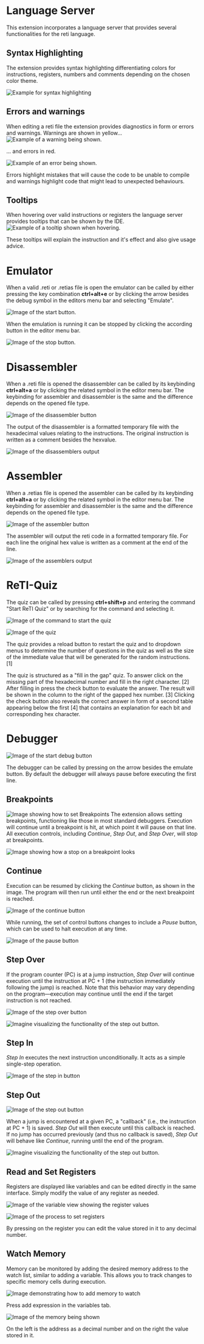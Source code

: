 # Language Server
This extension incorporates a language server that provides several functionalities for the reti language.
## Syntax Highlighting
The extension provides syntax highlighting differentiating colors for instructions, registers, numbers and comments depending on the chosen color theme.

![Example for syntax highlighting](img/language_server/syntax_highlighting_example.png)

## Errors and warnings
When editing a reti file the extension provides diagnostics in form or errors and warnings.
Warnings are shown in yellow...
![Example of a warning being shown.](img/language_server/warnings_example.png)

... and errors in red.

![Example of an error being shown.](img/language_server/error_example.png)

Errors highlight mistakes that will cause the code to be unable to compile and warnings highlight code that might lead to unexpected behaviours.
## Tooltips
When hovering over valid instructions or registers the language server provides tooltips that can be shown by the IDE. 
![Example of a tooltip shown when hovering.](img/language_server/tooltips_example.png)

These tooltips will explain the instruction and it's effect and also give usage advice.
# Emulator
When a valid .reti or .retias file is open the emulator can be called by either pressing the key combination **ctrl+alt+e** or by clicking the arrow besides the debug symbol in the editors menu bar and selecting "Emulate".

![Image of the start button.](img/emulator/start_button_example.png)


When the emulation is running it can be stopped by clicking the according button in the editor menu bar.

![Image of the stop button.](img/emulator/stop_button_example.png)

# Disassembler
When a .reti file is opened the disassembler can be called by its keybinding **ctrl+alt+a** or by clicking the related symbol in the editor menu bar.
The keybinding for assembler and disassembler is the same and the difference depends on the opened file type.

![Image of the disassembler button](img/disassembler/disassembler_button.png)

The output of the disassembler is a formatted temporary file with the hexadecimal values relating to the instructions. The original instruction is written as a comment besides the hexvalue.

![Image of the disassemblers output](img/disassembler/disassembler_output.png)

# Assembler
When a .retias file is opened the assembler can be called by its keybinding **ctrl+alt+a** or by clicking the related symbol in the editor menu bar.
The keybinding for assembler and disassembler is the same and the difference depends on the opened file type.

![Image of the assembler button](img/assembler/assembler_button.png)

The assembler will output the reti code in a formatted temporary file. For each line the original hex value is written as a comment at the end of the line.

![Image of the assemblers output](img/assembler/assembler_output.png)

# ReTI-Quiz
The quiz can be called by pressing **ctrl+shift+p** and entering the command "Start ReTI Quiz" or by searching for the command and selecting it.

![Image of the command to start the quiz](img/quiz/start_quiz.png)

![Image of the quiz](img/quiz/quiz_visual.png)

The quiz provides a reload button to restart the quiz and to dropdown menus to determine the number of questions in the quiz as well as the size of the immediate value that will be generated for the random instructions. [1]

The quiz is structured as a "fill in the gap" quiz. To answer click on the missing part of the hexadecimal number and fill in the right character. [2] After filling in press the check button to evaluate the answer. The result will be shown in the column to the right of the gapped hex number. [3]
Clicking the check button also reveals the correct answer in form of a second table appearing below the first [4] that contains an explanation for each bit and corresponding hex character.

# Debugger
![Image of the start debug button](img/debugger/start_debug.png)

The debugger can be called by pressing on the arrow besides the emulate button. By default the debugger will always pause before executing the first line.

## Breakpoints  
![Image showing how to set Breakpoints](img/debugger/breakpoints_add_example.png)
The extension allows setting breakpoints, functioning like those in most standard debuggers. Execution will continue until a breakpoint is hit, at which point it will pause on that line. All execution controls, including *Continue*, *Step Out*, and *Step Over*, will stop at breakpoints.

![Image showing how a stop on a breakpoint looks](img/debugger/breakpoints_stop_example.png)

## Continue  
Execution can be resumed by clicking the *Continue* button, as shown in the image. The program will then run until either the end or the next breakpoint is reached.

![Image of the continue button](img/debugger/continue.png)

While running, the set of control buttons changes to include a *Pause* button, which can be used to halt execution at any time.

![Image of the pause button](img/debugger/pause.png)

## Step Over  
If the program counter (PC) is at a jump instruction, *Step Over* will continue execution until the instruction at PC + 1 (the instruction immediately following the jump) is reached. Note that this behavior may vary depending on the program—execution may continue until the end if the target instruction is not reached.

![Image of the step over button](img/debugger/step_over.png)

![Imagine visualizing the functionality of the step out button.](img/debugger/step_over_functionality.png)

## Step In  
*Step In* executes the next instruction unconditionally. It acts as a simple single-step operation.

![Image of the step in button](img/debugger/step_in.png)

## Step Out

![Image of the step out button](img/debugger/step_out.png)

When a jump is encountered at a given PC, a "callback" (i.e., the instruction at PC + 1) is saved. *Step Out* will then execute until this callback is reached. If no jump has occurred previously (and thus no callback is saved), *Step Out* will behave like *Continue*, running until the end of the program.

![Imagine visualizing the functionality of the step out button.](img/debugger/step_out_functionality.png)

## Read and Set Registers  
Registers are displayed like variables and can be edited directly in the same interface. Simply modify the value of any register as needed.

![Image of the variable view showing the register values](img/debugger/read_registers_example.png)

![Image of the process to set registers](img/debugger/set_registers_example.png)

By pressing on the register you can edit the value stored in it to any decimal number.

## Watch Memory  
Memory can be monitored by adding the desired memory address to the watch list, similar to adding a variable. This allows you to track changes to specific memory cells during execution.

![Image demonstrating how to add memory to watch](img/debugger/add_memory_to_watch_example.png)

Press add expression in the variables tab.

![Image of the memory being shown](img/debugger/memory_example.png)

On the left is the address as a decimal number and on the right the value stored in it.
